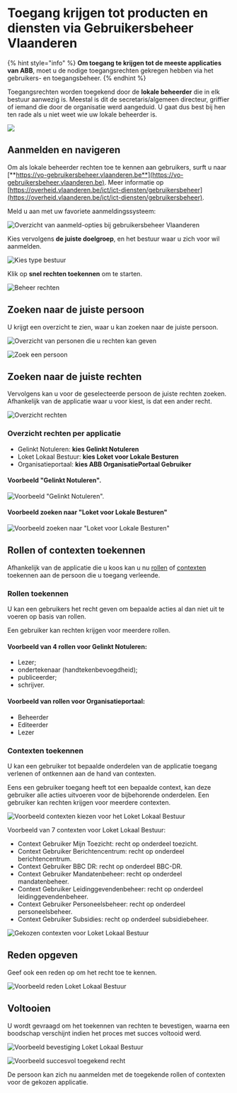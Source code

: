 # Toegang krijgen tot producten en diensten via Gebruikersbeheer Vlaanderen

{% hint style="info" %}
**Om toegang te krijgen tot de meeste applicaties van ABB**, moet u de nodige toegangsrechten gekregen hebben via het gebruikers- en toegangsbeheer.
{% endhint %}

Toegangsrechten worden toegekend door de **lokale beheerder** die in elk bestuur aanwezig is. Meestal is dit de secretaris/algemeen directeur, griffier of iemand die door de organisatie werd aangeduid. U gaat dus best bij hen ten rade als u niet weet wie uw lokale beheerder is.

![](../../.gitbook/assets/gebruikersbeheer-vlaanderen.png)

## **Aanmelden en navigeren**

Om als lokale beheerder rechten toe te kennen aan gebruikers, surft u naar [**https://vo-gebruikersbeheer.vlaanderen.be**](https://vo-gebruikersbeheer.vlaanderen.be). Meer informatie op [https://overheid.vlaanderen.be/ict/ict-diensten/gebruikersbeheer](https://overheid.vlaanderen.be/ict/ict-diensten/gebruikersbeheer).

Meld u aan met uw favoriete aanmeldingssysteem:

![Overzicht van aanmeld-opties bij gebruikersbeheer Vlaanderen](../../.gitbook/assets/gebruikersbeheer-0-login.png)

Kies vervolgens **de juiste doelgroep**, en het bestuur waar u zich voor wil aanmelden.

![Kies type bestuur](../../.gitbook/assets/2-gebruikersbeheer-1-2b2-type-2bbestuur.png)

Klik op **snel rechten toekennen** om te starten.

![Beheer rechten](../../.gitbook/assets/3-gebruikersbeheer-4-rechten.png)

## Zoeken naar de juiste persoon

U krijgt een overzicht te zien, waar u kan zoeken naar de juiste persoon.

![Overzicht van personen die u rechten kan geven](../../.gitbook/assets/4-gebruikersbeheer-5-overzicht-personen.png)

![Zoek een persoon](../../.gitbook/assets/5-gebruikersbeheer-6-zoeken-b.png)

## Zoeken naar de juiste rechten

Vervolgens kan u voor de geselecteerde persoon de juiste rechten zoeken. Afhankelijk van de applicatie waar u voor kiest, is dat een ander recht.

![Overzicht rechten](../../.gitbook/assets/6-gebruikersbeheer-7-overzicht-rechten%20%281%29.png)

### Overzicht rechten per applicatie

* Gelinkt Notuleren: **kies Gelinkt Notuleren**
* Loket Lokaal Bestuur: **kies Loket voor Lokale Besturen**
* Organisatieportaal: **kies ABB OrganisatiePortaal Gebruiker**

#### Voorbeeld "Gelinkt Notuleren".

![Voorbeeld &quot;Gelinkt Notuleren&quot;.](../../.gitbook/assets/6-gebruikersbeheer-7-overzicht-rechten.png)

#### Voorbeeld zoeken naar "Loket voor Lokale Besturen"

![Voorbeeld zoeken naar &quot;Loket voor Lokale Besturen&quot;](../../.gitbook/assets/6-gebruikersbeheer-8-zoeken-rechten-b.png)

## Rollen of contexten toekennen

Afhankelijk van de applicatie die u koos kan u nu [rollen]() of [contexten]() toekennen aan de persoon die u toegang verleende.

### Rollen toekennen

U kan een gebruikers het recht geven om bepaalde acties al dan niet uit te voeren op basis van rollen.

Een gebruiker kan rechten krijgen voor meerdere rollen.

#### Voorbeeld van 4 rollen voor Gelinkt Notuleren:

* Lezer;
* ondertekenaar \(handtekenbevoegdheid\);
* publiceerder;
* schrijver.

#### Voorbeeld van rollen voor Organisatieportaal:

* Beheerder
* Editeerder
* Lezer

### Contexten toekennen

U kan een gebruiker tot bepaalde onderdelen van de applicatie toegang verlenen of ontkennen aan de hand van contexten.

Eens een gebruiker toegang heeft tot een bepaalde context, kan deze gebruiker alle acties uitvoeren voor de bijbehorende onderdelen. Een gebruiker kan rechten krijgen voor meerdere contexten.

![Voorbeeld contexten kiezen voor het Loket Lokaal Bestuur](../../.gitbook/assets/7-gebruikersbeheer-10-uitgeklapt.png)

Voorbeeld van 7 contexten voor Loket Lokaal Bestuur:

* Context Gebruiker Mijn Toezicht: recht op onderdeel toezicht.
* Context Gebruiker Berichtencentrum: recht op onderdeel berichtencentrum.
* Context Gebruiker BBC DR: recht op onderdeel BBC-DR.
* Context Gebruiker Mandatenbeheer: recht op onderdeel mandatenbeheer.
* Context Gebruiker Leidinggevendenbeheer: recht op onderdeel leidinggevendenbeheer.
* Context Gebruiker Personeelsbeheer: recht op onderdeel personeelsbeheer.
* Context Gebruiker Subsidies: recht op onderdeel subsidiebeheer.

![Gekozen contexten voor Loket Lokaal Bestuur](../../.gitbook/assets/8-2-gebruikersbeheer-11-2-contexten-b.png)

## Reden opgeven

Geef ook een reden op om het recht toe te kennen.

![Voorbeeld reden Loket Lokaal Bestuur](../../.gitbook/assets/9-gebruikersbeheer-12-reden.png)

## Voltooien

U wordt gevraagd om het toekennen van rechten te bevestigen, waarna een boodschap verschijnt indien het proces met succes voltooid werd.

![Voorbeeld bevestiging Loket Lokaal Bestuur](../../.gitbook/assets/10-gebruikersbeheer-13-confirm.png)

![Voorbeeld succesvol toegekend recht](../../.gitbook/assets/12-gebruikersbeheer-14-success.png)

De persoon kan zich nu aanmelden met de toegekende rollen of contexten voor de gekozen applicatie.

